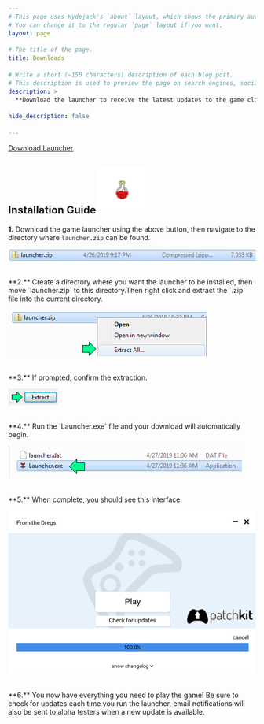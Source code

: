 ```yaml
---
# This page uses Hydejack's `about` layout, which shows the primary author's picture and about text at the top.
# You can change it to the regular `page` layout if you want.
layout: page

# The title of the page.
title: Downloads

# Write a short (~150 characters) description of each blog post.
# This description is used to preview the page on search engines, social media, etc.
description: >
  **Download the launcher to receive the latest updates to the game client!**

hide_description: false

---
```


<!-- Place this tag where you want the button to render. -->
<a class="github-button" href="https://hmason55.github.com/downloads/launcher.zip" data-icon="octicon-cloud-download" data-size="large" aria-label="Download From the Dregs Game Launcher">Download Launcher</a>


## Installation Guide <img src="/assets/img/potion_red.png"  width="96" height="96">

**1.** Download the game launcher using the above button, then navigate to the directory where `launcher.zip` can be found.

![Zipped Launcher](/assets/img/zip.png)

<br/>
**2.** Create a directory where you want the launcher to be installed, then move `launcher.zip` to this directory.Then right click and extract the `.zip` file into the current directory.

![Extract All](/assets/img/extract_all.png)

<br/>
**3.** If prompted, confirm the extraction.

![Confirm Extract](/assets/img/confirm_extract.png)

<br/>
**4.** Run the `Launcher.exe` file and your download will automatically begin.

![Launch](/assets/img/launch.png)

<br/>
**5.** When complete, you should see this interface:

![Play or Update](/assets/img/play_update.png)

<br/>
**6.** You now have everything you need to play the game! Be sure to check for updates each time you run the launcher, email notifications will also be sent to alpha testers when a new update is available.

<script async defer src="https://buttons.github.io/buttons.js"></script>

